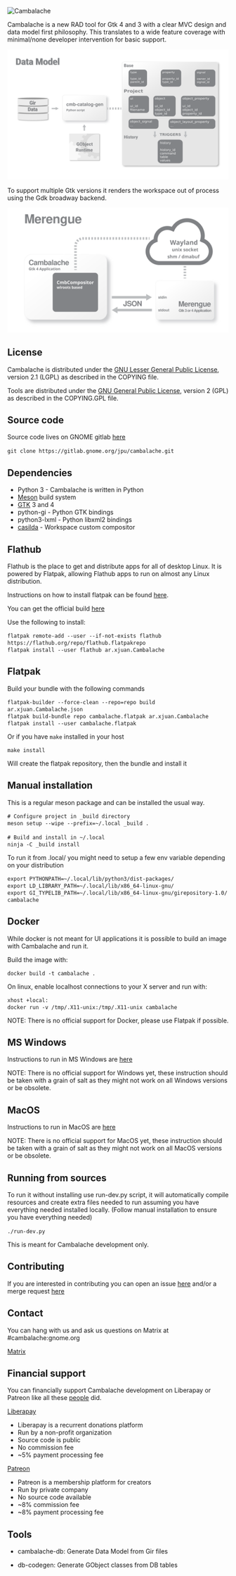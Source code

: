 ![Cambalache](cambalache/app/images/logo-horizontal.svg)

Cambalache is a new RAD tool for Gtk 4 and 3 with a clear MVC design and data model first philosophy.
This translates to a wide feature coverage with minimal/none developer intervention for basic support.

![Data Model Diagram](datamodel.svg)

To support multiple Gtk versions it renders the workspace out of process using
the Gdk broadway backend.

![Merengue Diagram](merengue.svg)

## License

Cambalache is distributed under the [GNU Lesser General Public License](https://www.gnu.org/licenses/old-licenses/lgpl-2.1.en.html),
version 2.1 (LGPL) as described in the COPYING file.

Tools are distributed under the [GNU General Public License](https://www.gnu.org/licenses/gpl-2.0.en.html),
version 2 (GPL) as described in the COPYING.GPL file.

## Source code

Source code lives on GNOME gitlab [here](https://gitlab.gnome.org/jpu/cambalache)

`git clone https://gitlab.gnome.org/jpu/cambalache.git`

## Dependencies

* Python 3 - Cambalache is written in Python
* [Meson](http://mesonbuild.com) build system
* [GTK](http://www.gtk.org) 3 and 4
* python-gi - Python GTK bindings
* python3-lxml - Python libxml2 bindings
* [casilda](https://gitlab.gnome.org/jpu/casilda) - Workspace custom compositor

## Flathub

Flathub is the place to get and distribute apps for all of desktop Linux.
It is powered by Flatpak, allowing Flathub apps to run on almost any Linux 
distribution.

Instructions on how to install flatpak can be found [here](https://flatpak.org/setup/).

You can get the official build [here](https://flathub.org/apps/details/ar.xjuan.Cambalache)

Use the following to install:
```
flatpak remote-add --user --if-not-exists flathub https://flathub.org/repo/flathub.flatpakrepo
flatpak install --user flathub ar.xjuan.Cambalache
```

## Flatpak

Build your bundle with the following commands
```
flatpak-builder --force-clean --repo=repo build ar.xjuan.Cambalache.json
flatpak build-bundle repo cambalache.flatpak ar.xjuan.Cambalache
flatpak install --user cambalache.flatpak
```
Or if you have `make` installed in your host

```
make install
```

Will create the flatpak repository, then the bundle and install it

## Manual installation

This is a regular meson package and can be installed the usual way.

```
# Configure project in _build directory
meson setup --wipe --prefix=~/.local _build .

# Build and install in ~/.local
ninja -C _build install
```

To run it from .local/ you might need to setup a few env variable depending on your distribution

```
export PYTHONPATH=~/.local/lib/python3/dist-packages/
export LD_LIBRARY_PATH=~/.local/lib/x86_64-linux-gnu/
export GI_TYPELIB_PATH=~/.local/lib/x86_64-linux-gnu/girepository-1.0/
cambalache
```

## Docker

While docker is not meant for UI applications it is possible to build an image
with Cambalache and run it.

Build the image with:
```
docker build -t cambalache .
```

On linux, enable localhost connections to your X server and run with:
```
xhost +local:
docker run -v /tmp/.X11-unix:/tmp/.X11-unix cambalache
```

NOTE: There is no official support for Docker, please use Flatpak if possible.

## MS Windows

Instructions to run in MS Windows are [here](README.win.md)

NOTE: There is no official support for Windows yet, these instruction should be
taken with a grain of salt as they might not work on all Windows versions or
be obsolete.

## MacOS

Instructions to run in MacOS are [here](README.mac.md)

NOTE: There is no official support for MacOS yet, these instruction should be
taken with a grain of salt as they might not work on all MacOS versions or
be obsolete.

## Running from sources

To run it without installing use run-dev.py script, it will automatically compile
resources and create extra files needed to run assuming you have everything
needed installed locally. (Follow manual installation to ensure you have
everything needed)

`./run-dev.py`

This is meant for Cambalache development only.

## Contributing

If you are interested in contributing you can open an issue [here](https://gitlab.gnome.org/jpu/cambalache/-/issues)
and/or a merge request [here](https://gitlab.gnome.org/jpu/cambalache/-/merge_requests)

## Contact

You can hang with us and ask us questions on Matrix at #cambalache:gnome.org

[Matrix](https://matrix.to/#/#cambalache:gnome.org)

## Financial support

You can financially support Cambalache development on Liberapay or Patreon
like all these [people](./SUPPORTERS.md) did.

[Liberapay](https://liberapay.com/xjuan)
 - Liberapay is a recurrent donations platform
 - Run by a non-profit organization
 - Source code is public
 - No commission fee
 - ~5% payment processing fee

[Patreon](https://www.patreon.com/cambalache)
 - Patreon is a membership platform for creators
 - Run by private company
 - No source code available
 - ~8% commission fee
 - ~8% payment processing fee

## Tools

 - cambalache-db:
   Generate Data Model from Gir files

 - db-codegen:
   Generate GObject classes from DB tables
